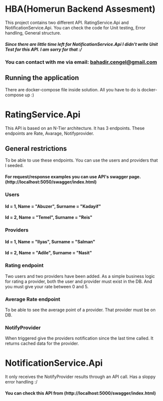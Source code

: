 # HBA(Homerun Backend Assesment)

This project contains two different API. RatingService.Api and NotificationService.Api. You can check the code for Unit testing, Error handling, General structure. 
##### Since there are little time left for NotificationService.Api I didn't write Unit Test for this API.  I am sorry for that :/

### You can contact with me via email: bahadir.cengel@gmail.com
## Running the application
There are docker-compose file inside solution. All you have to do is docker-compose up :) 
# RatingService.Api
This API is based on an N-Tier architecture. It has 3 endpoints. These endpoints are Rate, Avarage, Notifyprovider. 

## General restrictions
To be able to use these endpoints. You can use the users and providers that I seeded. 
#### For request/response examples you can use API's swagger page.(http://localhost:5050/swagger/index.html)

### Users
#### Id = 1, Name = "Abuzer", Surname = "Kadayif"
#### Id = 2, Name = "Temel", Surname = "Reis"
### Providers
#### Id = 1, Name = "Ilyas", Surname = "Salman"
#### Id = 2, Name = "Adile", Surname = "Nasit"

### Rating endpoint
Two users and two providers have been added. As a simple business logic for rating a provider, both the user and provider must exist in the DB.
And you must give your rate between 0 and 5. 

### Average Rate endpoint
To be able to see the average point of a provider. That provider must be on DB.

### NotifyProvider
When triggered give the providers notification since the last time called. It returns cached data for the provider.

# NotificationService.Api
It only receives the NotifyProvider results through an API call. Has a sloppy error handling :/
#### You can check this API from (http://localhost:5000/swagger/index.html)

